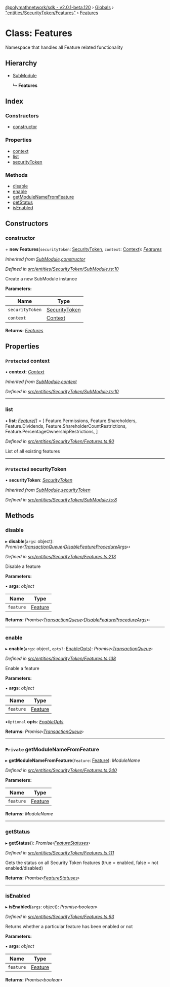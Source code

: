[@polymathnetwork/sdk - v2.0.1-beta.120](../README.md) › [Globals](../globals.md) › ["entities/SecurityToken/Features"](../modules/_entities_securitytoken_features_.md) › [Features](_entities_securitytoken_features_.features.md)

# Class: Features

Namespace that handles all Feature related functionality

## Hierarchy

- [SubModule](_entities_securitytoken_submodule_.submodule.md)

  ↳ **Features**

## Index

### Constructors

- [constructor](_entities_securitytoken_features_.features.md#constructor)

### Properties

- [context](_entities_securitytoken_features_.features.md#protected-context)
- [list](_entities_securitytoken_features_.features.md#list)
- [securityToken](_entities_securitytoken_features_.features.md#protected-securitytoken)

### Methods

- [disable](_entities_securitytoken_features_.features.md#disable)
- [enable](_entities_securitytoken_features_.features.md#enable)
- [getModuleNameFromFeature](_entities_securitytoken_features_.features.md#private-getmodulenamefromfeature)
- [getStatus](_entities_securitytoken_features_.features.md#getstatus)
- [isEnabled](_entities_securitytoken_features_.features.md#isenabled)

## Constructors

### constructor

\+ **new Features**(`securityToken`: [SecurityToken](_entities_securitytoken_securitytoken_.securitytoken.md), `context`: [Context](_context_.context.md)): _[Features](_entities_securitytoken_features_.features.md)_

_Inherited from [SubModule](_entities_securitytoken_submodule_.submodule.md).[constructor](_entities_securitytoken_submodule_.submodule.md#constructor)_

_Defined in [src/entities/SecurityToken/SubModule.ts:10](https://github.com/PolymathNetwork/polymath-sdk/blob/1da5bc5/src/entities/SecurityToken/SubModule.ts#L10)_

Create a new SubModule instance

**Parameters:**

| Name            | Type                                                                     |
| --------------- | ------------------------------------------------------------------------ |
| `securityToken` | [SecurityToken](_entities_securitytoken_securitytoken_.securitytoken.md) |
| `context`       | [Context](_context_.context.md)                                          |

**Returns:** _[Features](_entities_securitytoken_features_.features.md)_

## Properties

### `Protected` context

• **context**: _[Context](_context_.context.md)_

_Inherited from [SubModule](_entities_securitytoken_submodule_.submodule.md).[context](_entities_securitytoken_submodule_.submodule.md#protected-context)_

_Defined in [src/entities/SecurityToken/SubModule.ts:10](https://github.com/PolymathNetwork/polymath-sdk/blob/1da5bc5/src/entities/SecurityToken/SubModule.ts#L10)_

---

### list

• **list**: _[Feature](../enums/_types_index_.feature.md)[]_ = [
Feature.Permissions,
Feature.Shareholders,
Feature.Dividends,
Feature.ShareholderCountRestrictions,
Feature.PercentageOwnershipRestrictions,
]

_Defined in [src/entities/SecurityToken/Features.ts:80](https://github.com/PolymathNetwork/polymath-sdk/blob/1da5bc5/src/entities/SecurityToken/Features.ts#L80)_

List of all existing features

---

### `Protected` securityToken

• **securityToken**: _[SecurityToken](_entities_securitytoken_securitytoken_.securitytoken.md)_

_Inherited from [SubModule](_entities_securitytoken_submodule_.submodule.md).[securityToken](_entities_securitytoken_submodule_.submodule.md#protected-securitytoken)_

_Defined in [src/entities/SecurityToken/SubModule.ts:8](https://github.com/PolymathNetwork/polymath-sdk/blob/1da5bc5/src/entities/SecurityToken/SubModule.ts#L8)_

## Methods

### disable

▸ **disable**(`args`: object): _Promise‹[TransactionQueue](_entities_transactionqueue_.transactionqueue.md)‹[DisableFeatureProcedureArgs](../interfaces/_types_index_.disablefeatureprocedureargs.md)››_

_Defined in [src/entities/SecurityToken/Features.ts:213](https://github.com/PolymathNetwork/polymath-sdk/blob/1da5bc5/src/entities/SecurityToken/Features.ts#L213)_

Disable a feature

**Parameters:**

▪ **args**: _object_

| Name      | Type                                         |
| --------- | -------------------------------------------- |
| `feature` | [Feature](../enums/_types_index_.feature.md) |

**Returns:** _Promise‹[TransactionQueue](_entities_transactionqueue_.transactionqueue.md)‹[DisableFeatureProcedureArgs](../interfaces/_types_index_.disablefeatureprocedureargs.md)››_

---

### enable

▸ **enable**(`args`: object, `opts?`: [EnableOpts](../modules/_entities_securitytoken_features_.md#enableopts)): _Promise‹[TransactionQueue](_entities_transactionqueue_.transactionqueue.md)›_

_Defined in [src/entities/SecurityToken/Features.ts:138](https://github.com/PolymathNetwork/polymath-sdk/blob/1da5bc5/src/entities/SecurityToken/Features.ts#L138)_

Enable a feature

**Parameters:**

▪ **args**: _object_

| Name      | Type                                         |
| --------- | -------------------------------------------- |
| `feature` | [Feature](../enums/_types_index_.feature.md) |

▪`Optional` **opts**: _[EnableOpts](../modules/_entities_securitytoken_features_.md#enableopts)_

**Returns:** _Promise‹[TransactionQueue](_entities_transactionqueue_.transactionqueue.md)›_

---

### `Private` getModuleNameFromFeature

▸ **getModuleNameFromFeature**(`feature`: [Feature](../enums/_types_index_.feature.md)): _ModuleName_

_Defined in [src/entities/SecurityToken/Features.ts:240](https://github.com/PolymathNetwork/polymath-sdk/blob/1da5bc5/src/entities/SecurityToken/Features.ts#L240)_

**Parameters:**

| Name      | Type                                         |
| --------- | -------------------------------------------- |
| `feature` | [Feature](../enums/_types_index_.feature.md) |

**Returns:** _ModuleName_

---

### getStatus

▸ **getStatus**(): _Promise‹[FeatureStatuses](../interfaces/_entities_securitytoken_features_.featurestatuses.md)›_

_Defined in [src/entities/SecurityToken/Features.ts:111](https://github.com/PolymathNetwork/polymath-sdk/blob/1da5bc5/src/entities/SecurityToken/Features.ts#L111)_

Gets the status on all Security Token features (true = enabled, false = not enabled/disabled)

**Returns:** _Promise‹[FeatureStatuses](../interfaces/_entities_securitytoken_features_.featurestatuses.md)›_

---

### isEnabled

▸ **isEnabled**(`args`: object): _Promise‹boolean›_

_Defined in [src/entities/SecurityToken/Features.ts:93](https://github.com/PolymathNetwork/polymath-sdk/blob/1da5bc5/src/entities/SecurityToken/Features.ts#L93)_

Returns whether a particular feature has been enabled or not

**Parameters:**

▪ **args**: _object_

| Name      | Type                                         |
| --------- | -------------------------------------------- |
| `feature` | [Feature](../enums/_types_index_.feature.md) |

**Returns:** _Promise‹boolean›_
